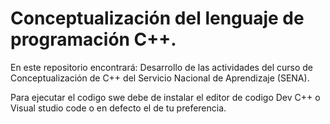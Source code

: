 # Conceptualización del lenguaje de programación C++.
En este repositorio encontrará: Desarrollo de las actividades del curso de Conceptualización de C++ del Servicio Nacional de Aprendizaje (SENA).

Para ejecutar el codigo swe debe de instalar el editor de codigo Dev C++ o Visual studio code o en defecto el de tu preferencia.